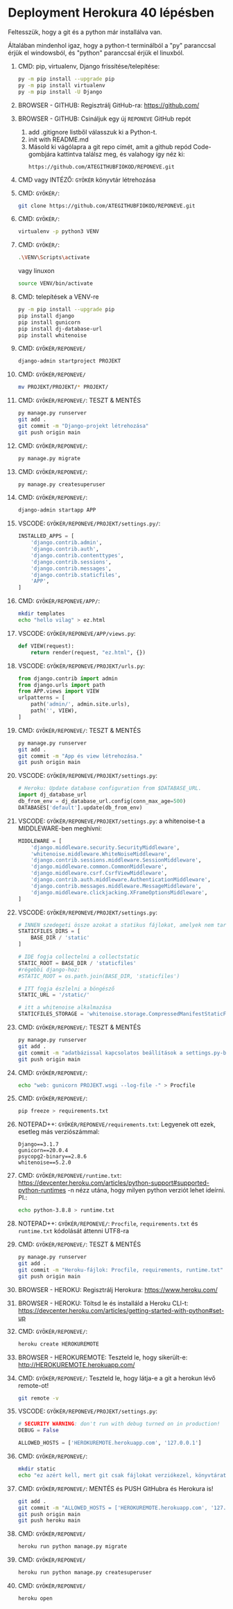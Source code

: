 # Deployment Herokura 40 lépésben
Feltesszük, hogy a git és a python már installálva van. 

Általában mindenhol igaz, hogy a python-t terminálból a "py" paranccsal érjük el windowsból, és "python" paranccsal érjük el linuxból.

1. CMD: pip, virtualenv, Django frissítése/telepítése:
	```sh
	py -m pip install --upgrade pip
	py -m pip install virtualenv
	py -m pip install -U Django
	```
2. BROWSER - GITHUB: Regisztrálj GitHub-ra: https://github.com/
3. BROWSER - GITHUB: Csináljuk egy új ``REPONEVE`` GitHub repót
    1. add .gitignore listből válasszuk ki a Python-t.
    2. init with README.md
    3. Másold ki vágólapra a git repo címét, amit a github repód Code-gombjára kattintva találsz meg, és valahogy így néz ki: 
	    ```
	    https://github.com/ATEGITHUBFIÓKOD/REPONEVE.git
	    ```
4. CMD vagy INTÉZŐ: ``GYÖKÉR`` könyvtár létrehozása
5. CMD: ``GYÖKÉR/``: 
	```sh
	git clone https://github.com/ATEGITHUBFIÓKOD/REPONEVE.git
	```
8. CMD: ``GYÖKÉR/``:  
	```sh
	virtualenv -p python3 VENV
	```
9. CMD: ``GYÖKÉR/``: 
	```sh
	.\VENV\Scripts\activate
	``` 
	vagy linuxon  
	```sh
	source VENV/bin/activate
	```
10. CMD: telepítések a VENV-re  
	```sh
	py -m pip install --upgrade pip
	pip install django
	pip install gunicorn
	pip install dj-database-url
	pip install whitenoise
	```
14. CMD:  ``GYÖKÉR/REPONEVE/``
	```sh
	django-admin startproject PROJEKT
	```
15. CMD:  ``GYÖKÉR/REPONEVE/``
	```sh
	mv PROJEKT/PROJEKT/* PROJEKT/
	```
17. CMD: ``GYÖKÉR/REPONEVE/``: TESZT & MENTÉS
	```sh
	py manage.py runserver
	git add .
	git commit -m "Django-projekt létrehozása"
	git push origin main
	```
18. CMD: ``GYÖKÉR/REPONEVE/``:  
	```sh
	py manage.py migrate
	```
19. CMD: ``GYÖKÉR/REPONEVE/``:  
	```sh
	py manage.py createsuperuser
	```
20. CMD: ``GYÖKÉR/REPONEVE/``:  
	```sh
	django-admin startapp APP
	```
21. VSCODE: ``GYÖKÉR/REPONEVE/PROJEKT/settings.py/``: 
	```py
	INSTALLED_APPS = [
	    'django.contrib.admin',
	    'django.contrib.auth',
	    'django.contrib.contenttypes',
	    'django.contrib.sessions',
	    'django.contrib.messages',
	    'django.contrib.staticfiles',
	    'APP',
	]
	```
22. CMD: ``GYÖKÉR/REPONEVE/APP/``: 
	```sh
	mkdir templates
	echo "hello vilag" > ez.html
	```
25. VSCODE: ``GYÖKÉR/REPONEVE/APP/views.py``:
	```py
	def VIEW(request):
	    return render(request, "ez.html", {})
	```
25. VSCODE: ``GYÖKÉR/REPONEVE/PROJEKT/urls.py``: 
	```py
	from django.contrib import admin
	from django.urls import path
	from APP.views import VIEW
	urlpatterns = [
	    path('admin/', admin.site.urls),
	    path('', VIEW),
	]
	```
17. CMD: ``GYÖKÉR/REPONEVE/``: TESZT & MENTÉS
	```sh
	py manage.py runserver
	git add .
	git commit -m "App és view létrehozása."
	git push origin main
	```
27. VSCODE: ``GYÖKÉR/REPONEVE/PROJEKT/settings.py``: 
	```py
	# Heroku: Update database configuration from $DATABASE_URL.
	import dj_database_url
	db_from_env = dj_database_url.config(conn_max_age=500)
	DATABASES['default'].update(db_from_env)
	```
29. VSCODE: ``GYÖKÉR/REPONEVE/PROJEKT/settings.py``: a whitenoise-t a MIDDLEWARE-ben meghívni:
	```py
	MIDDLEWARE = [
	    'django.middleware.security.SecurityMiddleware',
	    'whitenoise.middleware.WhiteNoiseMiddleware',
	    'django.contrib.sessions.middleware.SessionMiddleware',
	    'django.middleware.common.CommonMiddleware',
	    'django.middleware.csrf.CsrfViewMiddleware',
	    'django.contrib.auth.middleware.AuthenticationMiddleware',
	    'django.contrib.messages.middleware.MessageMiddleware',
	    'django.middleware.clickjacking.XFrameOptionsMiddleware',
	]
	```
28. VSCODE: ``GYÖKÉR/REPONEVE/PROJEKT/settings.py``: 
	```py
	# INNEN szedegeti össze azokat a statikus fájlokat, amelyek nem tartoznak egyetlen apphoz sem:
	STATICFILES_DIRS = [
	    BASE_DIR / 'static'
	]
	
	# IDE fogja collectelni a collectstatic
	STATIC_ROOT = BASE_DIR / 'staticfiles'  
	#régebbi django-hoz: 
	#STATIC_ROOT = os.path.join(BASE_DIR, 'staticfiles')
	
	# ITT fogja észlelni a böngésző
	STATIC_URL = '/static/'
	
	# itt a whitenoise alkalmazása
	STATICFILES_STORAGE = 'whitenoise.storage.CompressedManifestStaticFilesStorage'
	```
17. CMD: ``GYÖKÉR/REPONEVE/``: TESZT & MENTÉS
	```sh
	py manage.py runserver
	git add .
	git commit -m "adatbázissal kapcsolatos beállítások a settings.py-ban"
	git push origin main
	```
32. CMD: ``GYÖKÉR/REPONEVE/``: 
	```sh
	echo "web: gunicorn PROJEKT.wsgi --log-file -" > Procfile
	```
34. CMD: ``GYÖKÉR/REPONEVE/``: 
	```sh
	pip freeze > requirements.txt
	```
36. NOTEPAD++: ``GYÖKÉR/REPONEVE/requirements.txt``: Legyenek ott ezek, esetleg más verziószámmal:
	```dj-database-url==0.5.0
	Django==3.1.7
	gunicorn==20.0.4
	psycopg2-binary==2.8.6
	whitenoise==5.2.0
	```
37. CMD: ``GYÖKÉR/REPONEVE/runtime.txt``: https://devcenter.heroku.com/articles/python-support#supported-python-runtimes -n nézz utána, hogy milyen python verziót lehet ideírni. Pl.:
	```sh
	echo python-3.8.8 > runtime.txt
	```
33. NOTEPAD++: ``GYÖKÉR/REPONEVE/``: ``Procfile``, ``requirements.txt`` és ``runtime.txt`` kódolását áttenni UTF8-ra
17. CMD: ``GYÖKÉR/REPONEVE/``: TESZT & MENTÉS
	```sh
	py manage.py runserver
	git add .
	git commit -m "Heroku-fájlok: Procfile, requirements, runtime.txt"
	git push origin main
	```
40. BROWSER - HEROKU: Regisztrálj Herokura: https://www.heroku.com/
41. BROWSER - HEROKU: Töltsd le és installáld a Heroku CLI-t: https://devcenter.heroku.com/articles/getting-started-with-python#set-up
42. CMD: ``GYÖKÉR/REPONEVE/``: 
	```sh
	heroku create HEROKUREMOTE
	```
43. BROWSER - HEROKUREMOTE: Teszteld le, hogy sikerült-e:  http://HEROKUREMOTE.herokuapp.com/ 

44. CMD: ``GYÖKÉR/REPONEVE/``: Teszteld le, hogy látja-e a git a herokun lévő remote-ot!
	```sh
	git remote -v
	```

45. VSCODE: ``GYÖKÉR/REPONEVE/PROJEKT/settings.py``: 
	```py
	# SECURITY WARNING: don't run with debug turned on in production!
	DEBUG = False

	ALLOWED_HOSTS = ['HEROKUREMOTE.herokuapp.com', '127.0.0.1']
	```
45. CMD: ``GYÖKÉR/REPONEVE/``:
	```sh
	mkdir static
	echo "ez azért kell, mert git csak fájlokat verziókezel, könyvtárat nem. Tehát a static mappa nem fog létrejönni a herokun, ha itt nincs egy fájl. Később simán törölhető. Kódolása is mindegy." > static/nelegyenures.txt
	```
17. CMD: ``GYÖKÉR/REPONEVE/``: MENTÉS és PUSH GitHubra és Herokura is!
	```sh
	git add .
	git commit -m "ALLOWED_HOSTS = ['HEROKUREMOTE.herokuapp.com', '127.0.0.1']"
	git push origin main
	git push heroku main
	``` 
47. CMD: ``GYÖKÉR/REPONEVE/`` 
	```sh
	heroku run python manage.py migrate
	```
48. CMD: ``GYÖKÉR/REPONEVE/`` 
	```sh
	heroku run python manage.py createsuperuser
	```
49. CMD: ``GYÖKÉR/REPONEVE/`` 
	```sh
	heroku open
	```
